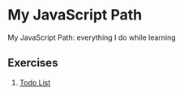 # My JavaScript Path

My JavaScript Path: everything I do while learning

## Exercises

1. [Todo List](/exercises/todolist.js)
